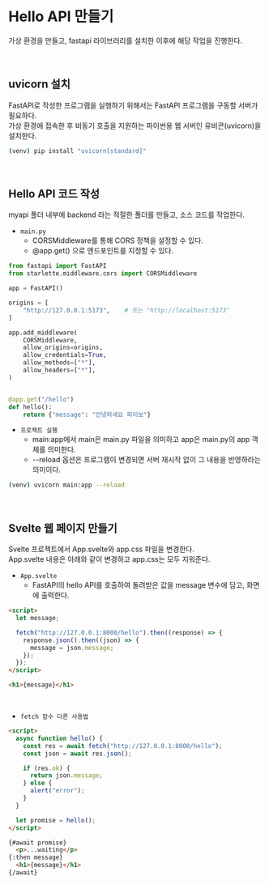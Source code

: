 # Hello API 만들기

가상 환경을 만들고, fastapi 라이브러리를 설치한 이후에 해당 작업을 진행한다.  

<br/>

## uvicorn 설치

FastAPI로 작성한 프로그램을 실행하기 위해서는 FastAPI 프로그램을 구동할 서버가 필요하다.  
가상 환경에 접속한 후 비동기 호출을 지원하는 파이썬용 웹 서버인 유비콘(uvicorn)을 설치한다.

```bash
(venv) pip install "uvicorn[standard]"
```

<br/>

## Hello API 코드 작성

myapi 폴더 내부에 backend 라는 적절한 폴더를 만들고, 소스 코드를 작업한다.  

 - `main.py`
    - CORSMiddleware를 통해 CORS 정책을 설정할 수 있다.
    - @app.get() 으로 엔드포인트를 지정할 수 있다.
```python
from fastapi import FastAPI
from starlette.middleware.cors import CORSMiddleware

app = FastAPI()

origins = [
    "http://127.0.0.1:5173",    # 또는 "http://localhost:5173"
]

app.add_middleware(
    CORSMiddleware,
    allow_origins=origins,
    allow_credentials=True,
    allow_methods=["*"],
    allow_headers=["*"],
)


@app.get("/hello")
def hello():
    return {"message": "안녕하세요 파이보"}

```

 - `프로젝트 실행`
    - main:app에서 main은 main.py 파일을 의미하고 app은 main.py의 app 객체를 의미한다.
    - --reload 옵션은 프로그램이 변경되면 서버 재시작 없이 그 내용을 반영하라는 의미이다.
```bash
(venv) uvicorn main:app --reload
```

<br/>

## Svelte 웹 페이지 만들기

Svelte 프로젝트에서 App.svelte와 app.css 파일을 변경한다.  
App.svelte 내용은 아래와 같이 변경하고 app.css는 모두 지워준다.  

 - `App.svelte`
    - FastAPI의 hello API를 호출하여 돌려받은 값을 message 변수에 담고, 화면에 출력한다.
```html
<script>
  let message;

  fetch("http://127.0.0.1:8000/hello").then((response) => {
    response.json().then((json) => {
      message = json.message;
    });
  });
</script>

<h1>{message}</h1>
```

<br/>

 - `fetch 함수 다른 사용법`
```html
<script>
  async function hello() {
    const res = await fetch("http://127.0.0.1:8000/hello");
    const json = await res.json();

    if (res.ok) {
      return json.message;
    } else {
      alert("error");
    }
  }

  let promise = hello();
</script>

{#await promise}
  <p>...waiting</p>
{:then message}
  <h1>{message}</h1>
{/await}
```
